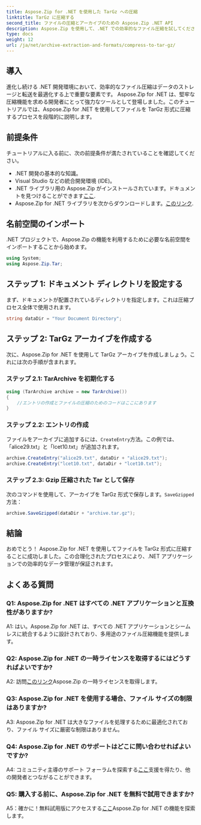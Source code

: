 ```yaml
---
title: Aspose.Zip for .NET を使用した TarGz への圧縮
linktitle: TarGz に圧縮する
second_title: ファイルの圧縮とアーカイブのための Aspose.Zip .NET API
description: Aspose.Zip を使用して、.NET での効率的なファイル圧縮を試してください。 TarGz に簡単に圧縮できます。
type: docs
weight: 12
url: /ja/net/archive-extraction-and-formats/compress-to-tar-gz/
---
```

## 導入

進化し続ける .NET 開発環境において、効率的なファイル圧縮はデータのストレージと転送を最適化する上で重要な要素です。 Aspose.Zip for .NET は、堅牢な圧縮機能を求める開発者にとって強力なツールとして登場しました。このチュートリアルでは、Aspose.Zip for .NET を使用してファイルを TarGz 形式に圧縮するプロセスを段階的に説明します。

## 前提条件

チュートリアルに入る前に、次の前提条件が満たされていることを確認してください。

- .NET 開発の基本的な知識。
- Visual Studio などの統合開発環境 (IDE)。
-  .NET ライブラリ用の Aspose.Zip がインストールされています。ドキュメントを見つけることができます[ここ](https://reference.aspose.com/zip/net/).
- Aspose.Zip for .NET ライブラリを次からダウンロードします。[このリンク](https://releases.aspose.com/zip/net/).

## 名前空間のインポート

.NET プロジェクトで、Aspose.Zip の機能を利用するために必要な名前空間をインポートすることから始めます。

```csharp
using System;
using Aspose.Zip.Tar;
```

## ステップ 1: ドキュメント ディレクトリを設定する

まず、ドキュメントが配置されているディレクトリを指定します。これは圧縮プロセス全体で使用されます。

```csharp
string dataDir = "Your Document Directory";
```

## ステップ 2: TarGz アーカイブを作成する

次に、Aspose.Zip for .NET を使用して TarGz アーカイブを作成しましょう。これには次の手順が含まれます。

### ステップ 2.1: TarArchive を初期化する

```csharp
using (TarArchive archive = new TarArchive())
{
    //エントリの作成とファイルの圧縮のためのコードはここにあります
}
```

### ステップ 2.2: エントリの作成

ファイルをアーカイブに追加するには、`CreateEntry`方法。この例では、「alice29.txt」と「lcet10.txt」が追加されます。

```csharp
archive.CreateEntry("alice29.txt", dataDir + "alice29.txt");
archive.CreateEntry("lcet10.txt", dataDir + "lcet10.txt");
```

### ステップ 2.3: Gzip 圧縮された Tar として保存

次のコマンドを使用して、アーカイブを TarGz 形式で保存します。`SaveGzipped`方法：

```csharp
archive.SaveGzipped(dataDir + "archive.tar.gz");
```

## 結論

おめでとう！ Aspose.Zip for .NET を使用してファイルを TarGz 形式に圧縮することに成功しました。この合理化されたプロセスにより、.NET アプリケーションでの効率的なデータ管理が保証されます。

## よくある質問

### Q1: Aspose.Zip for .NET はすべての .NET アプリケーションと互換性がありますか?
A1: はい。Aspose.Zip for .NET は、すべての .NET アプリケーションとシームレスに統合するように設計されており、多用途のファイル圧縮機能を提供します。

### Q2: Aspose.Zip for .NET の一時ライセンスを取得するにはどうすればよいですか?

 A2: 訪問[このリンク](https://purchase.aspose.com/temporary-license/)Aspose.Zip の一時ライセンスを取得します。

### Q3: Aspose.Zip for .NET を使用する場合、ファイル サイズの制限はありますか?

A3: Aspose.Zip for .NET は大きなファイルを処理するために最適化されており、ファイル サイズに厳密な制限はありません。

### Q4: Aspose.Zip for .NET のサポートはどこに問い合わせればよいですか?

 A4: コミュニティ主導のサポート フォーラムを探索する[ここ](https://forum.aspose.com/c/zip/37)支援を得たり、他の開発者とつながることができます。

### Q5: 購入する前に、Aspose.Zip for .NET を無料で試用できますか?

 A5：確かに！無料試用版にアクセスする[ここ](https://releases.aspose.com/zip/net)Aspose.Zip for .NET の機能を探索します。